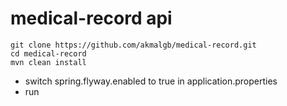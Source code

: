 # medical-record api

```shell
git clone https://github.com/akmalgb/medical-record.git
cd medical-record
mvn clean install
```

* switch spring.flyway.enabled to true in application.properties
* run
